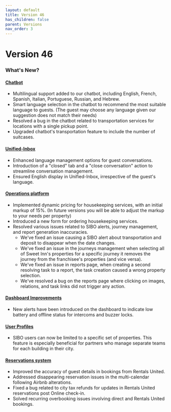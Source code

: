 ```yaml
---
layout: default
title: Version 46
has_children: false
parent: Versions
nav_order: 3
---
```



# Version 46

### What's New?

#### <u>Chatbot</u>
- Multilingual support added to our chatbot, including English, French, Spanish, Italian, Portuguese, Russian, and Hebrew.
- Smart language selection in the chatbot to recommend the most suitable language to guests.
(The guest may choose any language given our suggestion does not match their needs)
- Resolved a bug in the chatbot related to transportation services for locations with a single pickup point.
- Upgraded chatbot's transportation feature to include the number of suitcases.

#### <u>Unified-Inbox</u>
- Enhanced language management options for guest conversations.
- Introduction of a "closed" tab and a "close conversation" action to streamline conversation management.
- Ensured English display in Unified-Inbox, irrespective of the guest's language.

#### <u>Operations platform</u>
- Implemented dynamic pricing for housekeeping services, with an initial markup of 15%.
(In future versions you will be able to adjust the markup to your needs per property) 
- Introduced a new form for ordering housekeeping services.
- Resolved various issues related to SIBO alerts, journey management, and report generation inaccuracies.
  - We've fixed an issue causing a SIBO alert about transportation and deposit to disappear when the date changes.
  - We've fixed an issue in the journeys management when selecting all of Sweet Inn's properties for a specific journey it removes the journey from the franchisee's properties (and vice versa).
  - We've fixed an issue in reports page, when creating a second resolving task to a report, the task creation caused a wrong property selection.
  - We've resolved a bug on the reports page where clicking on images, relations, and task links did not trigger any action.

#### <u>Dashboard Improvements</u>
- New alerts have been introduced on the dashboard to indicate low battery and offline status for intercoms and buzzer locks.

#### <u>User Profiles</u>
- SIBO users can now be limited to a specific set of properties. This feature is especially beneficial for partners who manage separate teams for each building in their city.

#### <u>Reservations system</u>
- Improved the accuracy of guest details in bookings from Rentals United.
- Addressed disappearing reservation issues in the multi-calendar following Airbnb alterations.
- Fixed a bug related to city tax refunds for updates in Rentals United reservations post Online check-in.
- Solved recurring overbooking issues involving direct and Rentals United bookings.